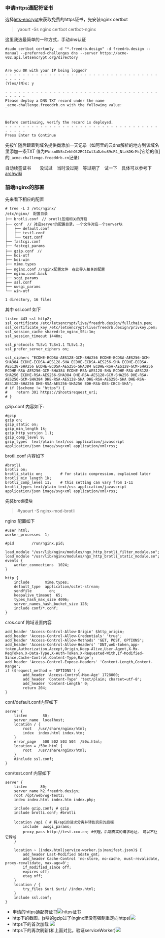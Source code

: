 ### 申请https通配符证书
选择[lets-encrypt](https://certbot.eff.org/lets-encrypt/arch-nginx)来获取免费的https证书，先安装nginx certbot
> yaourt -Ss nginx certbot certbot-nginx

这里我选最简单的一种方式，手动dns认证
>
    #sudo certbot certonly  -d "*.freedrb.design" -d freedrb.design --manual --preferred-challenges dns --server https://acme-v02.api.letsencrypt.org/directory


    Are you OK with your IP being logged?
    - - - - - - - - - - - - - - - - - - - - - - - - - - - - - - - - - - - - - - - -
    (Y)es/(N)o: y

    - - - - - - - - - - - - - - - - - - - - - - - - - - - - - - - - - - - - - - - -
    Please deploy a DNS TXT record under the name
    _acme-challenge.freeddrb.cn with the following value:



    Before continuing, verify the record is deployed.
    - - - - - - - - - - - - - - - - - - - - - - - - - - - - - - - - - - - - - - - -
    Press Enter to Continue

先按Y 随后跟着到域名提供商添加一天记录（如阿里的云dns解析的地方到该域名里添加一条TXT 值为`FVnsn0NSsCehhOl2RC1Cwt3aDzho89cP4_NlakDKrMs`[它给的值]的`_acme-challenge.freeddrb.cn`记录）

自动续签证书　　没试过　当时没过期　等过期了　试一下　具体可以参考下[archwiki](https://wiki.archlinux.org/index.php/Certbot#Automatic_renewal)


### 前端nginx的部署
先来看下相应的配置
> 
    # tree -L 2 /etc/nginx/
    /etc/nginx/　配置目录
    ├── brotli.conf　// brotli压缩相关的开启
    ├── conf  // 对应server的配置目录，一个文件对应一个server块
    │   ├── default.conf
    │   ├── test1.conf
    │   └── test.conf
    ├── fastcgi.conf
    ├── fastcgi_params
    ├── gzip.conf　// 
    ├── koi-utf
    ├── koi-win
    ├── mime.types
    ├── nginx.conf //nginx配置文件　在此导入相关的配置
    ├── nginx.conf.back
    ├── scgi_params
    ├── ssl.conf
    ├── uwsgi_params
    └── win-utf

    1 directory, 16 files



其中 ssl.conf 如下
>
    listen 443 ssl http2;
    ssl_certificate /etc/letsencrypt/live/freedrb.design/fullchain.pem;
    ssl_certificate_key /etc/letsencrypt/live/freedrb.design/privkey.pem;
    ssl_session_cache shared:le_nginx_SSL:1m;
    ssl_session_timeout 1440m;

    ssl_protocols TLSv1 TLSv1.1 TLSv1.2;
    ssl_prefer_server_ciphers on;

    ssl_ciphers "ECDHE-ECDSA-AES128-GCM-SHA256 ECDHE-ECDSA-AES256-GCM-SHA384 ECDHE-ECDSA-AES128-SHA ECDHE-ECDSA-AES256-SHA ECDHE-ECDSA-AES128-SHA256 ECDHE-ECDSA-AES256-SHA384 ECDHE-RSA-AES128-GCM-SHA256 ECDHE-RSA-AES256-GCM-SHA384 ECDHE-RSA-AES128-SHA ECDHE-RSA-AES128-SHA256 ECDHE-RSA-AES256-SHA384 DHE-RSA-AES128-GCM-SHA256 DHE-RSA-AES256-GCM-SHA384 DHE-RSA-AES128-SHA DHE-RSA-AES256-SHA DHE-RSA-AES128-SHA256 DHE-RSA-AES256-SHA256 EDH-RSA-DES-CBC3-SHA";
    # if ($scheme != "https") {
    #    return 301 https://$host$request_uri;
    # }


gzip.conf 内容如下:
>
    #gzip
    gzip on;
    gzip_static on;
    gzip_min_length 1k;
    gzip_http_version 1.1;
    gzip_comp_level 9;
    gzip_types  text/plain text/css application/javascript application/json image/svg+xml application/xml+rss;


brotli.conf 内容如下
>
    #brotli
    brotli on;
    brotli_static on;        # for static compression, explained later
    brotli_min_length 1k;
    brotli_comp_level 11;    # this setting can vary from 1-11
    brotli_types text/plain text/css application/javascript application/json image/svg+xml application/xml+rss;



先装brotli模块
>#yaourt -S nginx-mod-brotli

nginx 配置如下
>
    #user html;
    worker_processes  1;

    #pid        /run/nginx.pid;

    load_module "/usr/lib/nginx/modules/ngx_http_brotli_filter_module.so";
    load_module "/usr/lib/nginx/modules/ngx_http_brotli_static_module.so";
    events {
        worker_connections  1024;
    }

    http {
        include       mime.types;
        default_type  application/octet-stream;
        sendfile        on;
        keepalive_timeout  65;
        types_hash_max_size 4096;
        server_names_hash_bucket_size 128;
        include conf/*.conf;
    }

cros.conf 跨域设置内容
```
add_header 'Access-Control-Allow-Origin' $http_origin;
add_header 'Access-Control-Allow-Credentials' 'true';
add_header 'Access-Control-Allow-Methods' 'GET, POST, OPTIONS';
add_header 'Access-Control-Allow-Headers' 'DNT,web-token,app-token,Authorization,Accept,Origin,Keep-Alive,User-Agent,X-Mx-ReqToken,X-Data-Type,X-Auth-Token,X-Requested-With,If-Modified-Since,Cache-Control,Content-Type,Range';
add_header 'Access-Control-Expose-Headers' 'Content-Length,Content-Range';
if ($request_method = 'OPTIONS') {
        add_header 'Access-Control-Max-Age' 1728000;
        add_header 'Content-Type' 'text/plain; charset=utf-8';
        add_header 'Content-Length' 0;
        return 204;
}
```

conf/default.conf内容如下
>
    server {
        listen       80;
        server_name  localhost;
        location / {
            root   /usr/share/nginx/html;
            index  index.html index.htm;
        }
        error_page   500 502 503 504  /50x.html;
        location = /50x.html {
            root   /usr/share/nginx/html;
        }
        #include ssl.conf;
    }


con/test.conf 内容如下
```
server {
    listen      80;
    server_name h2.freedrb.design;
    root /opt/web/wg-test2;
    index index.html index.htm index.php;

    include gzip.conf; # gzip
    include brotli.conf; #brotli

    location /api { # 将/api的请求分离并转到真实的后端
        include  uwsgi_params;
        proxy_pass http://test.xxx.cn; #代理，后端真实的请求地址，　可以不让它跨域
    }

    location ~ (index.html|service-worker.js|manifest.json)$ {
        add_header Last-Modified $date_gmt;
        add_header Cache-Control 'no-store, no-cache, must-revalidate, proxy-revalidate, max-age=0';
        if_modified_since off;
        expires off;
        etag off;
    }
    location / {
        try_files $uri $uri/ /index.html;
    }
    include ssl.conf;
}
```

- 申请的https通配符证书![https证书](./11.png)
- http下的截图，js啥的gzip过了(nginx里没有强制重定向https)![](./22.png)
- https下的首次加载 ![](./33.png)
- https下的再次刷新(和上面对比，验证serviceWorker)![](./44.png)
